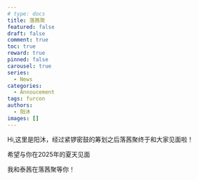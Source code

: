 ```yaml
---
# type: docs 
title: 落茜聚
featured: false
draft: false
comment: true
toc: true
reward: true
pinned: false
carousel: true
series:
  - News
categories:
  - Annoucement
tags: furcon
authors:
  - 阳沐
images: []
---
```


Hi,这里是阳沐，经过紧锣密鼓的筹划之后落茜聚终于和大家见面啦！  

<!--more-->
希望与你在2025年的夏天见面

我和泰茜在落茜聚等你！
